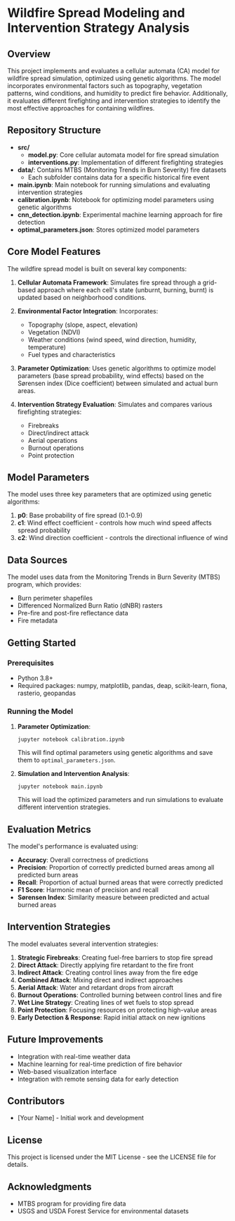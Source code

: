 # Wildfire Spread Modeling and Intervention Strategy Analysis

## Overview

This project implements and evaluates a cellular automata (CA) model for wildfire spread simulation, optimized using genetic algorithms. The model incorporates environmental factors such as topography, vegetation patterns, wind conditions, and humidity to predict fire behavior. Additionally, it evaluates different firefighting and intervention strategies to identify the most effective approaches for containing wildfires.

## Repository Structure

- **src/**
  - **model.py**: Core cellular automata model for fire spread simulation
  - **interventions.py**: Implementation of different firefighting strategies
- **data/**: Contains MTBS (Monitoring Trends in Burn Severity) fire datasets
  - Each subfolder contains data for a specific historical fire event
- **main.ipynb**: Main notebook for running simulations and evaluating intervention strategies
- **calibration.ipynb**: Notebook for optimizing model parameters using genetic algorithms
- **cnn_detection.ipynb**: Experimental machine learning approach for fire detection
- **optimal_parameters.json**: Stores optimized model parameters

## Core Model Features

The wildfire spread model is built on several key components:

1. **Cellular Automata Framework**: Simulates fire spread through a grid-based approach where each cell's state (unburnt, burning, burnt) is updated based on neighborhood conditions.

2. **Environmental Factor Integration**: Incorporates:
   - Topography (slope, aspect, elevation)
   - Vegetation (NDVI)
   - Weather conditions (wind speed, wind direction, humidity, temperature)
   - Fuel types and characteristics

3. **Parameter Optimization**: Uses genetic algorithms to optimize model parameters (base spread probability, wind effects) based on the Sørensen index (Dice coefficient) between simulated and actual burn areas.

4. **Intervention Strategy Evaluation**: Simulates and compares various firefighting strategies:
   - Firebreaks
   - Direct/indirect attack
   - Aerial operations
   - Burnout operations
   - Point protection

## Model Parameters

The model uses three key parameters that are optimized using genetic algorithms:

1. **p0**: Base probability of fire spread (0.1-0.9)
2. **c1**: Wind effect coefficient - controls how much wind speed affects spread probability
3. **c2**: Wind direction coefficient - controls the directional influence of wind

## Data Sources

The model uses data from the Monitoring Trends in Burn Severity (MTBS) program, which provides:
- Burn perimeter shapefiles
- Differenced Normalized Burn Ratio (dNBR) rasters
- Pre-fire and post-fire reflectance data
- Fire metadata

## Getting Started

### Prerequisites

- Python 3.8+
- Required packages: numpy, matplotlib, pandas, deap, scikit-learn, fiona, rasterio, geopandas

### Running the Model

1. **Parameter Optimization**:
   ```
   jupyter notebook calibration.ipynb
   ```
   This will find optimal parameters using genetic algorithms and save them to `optimal_parameters.json`.

2. **Simulation and Intervention Analysis**:
   ```
   jupyter notebook main.ipynb
   ```
   This will load the optimized parameters and run simulations to evaluate different intervention strategies.

## Evaluation Metrics

The model's performance is evaluated using:
- **Accuracy**: Overall correctness of predictions
- **Precision**: Proportion of correctly predicted burned areas among all predicted burn areas
- **Recall**: Proportion of actual burned areas that were correctly predicted
- **F1 Score**: Harmonic mean of precision and recall
- **Sørensen Index**: Similarity measure between predicted and actual burned areas

## Intervention Strategies

The model evaluates several intervention strategies:

1. **Strategic Firebreaks**: Creating fuel-free barriers to stop fire spread
2. **Direct Attack**: Directly applying fire retardant to the fire front
3. **Indirect Attack**: Creating control lines away from the fire edge
4. **Combined Attack**: Mixing direct and indirect approaches
5. **Aerial Attack**: Water and retardant drops from aircraft
6. **Burnout Operations**: Controlled burning between control lines and fire
7. **Wet Line Strategy**: Creating lines of wet fuels to stop spread
8. **Point Protection**: Focusing resources on protecting high-value areas
9. **Early Detection & Response**: Rapid initial attack on new ignitions

## Future Improvements

- Integration with real-time weather data
- Machine learning for real-time prediction of fire behavior
- Web-based visualization interface
- Integration with remote sensing data for early detection

## Contributors

- [Your Name] - Initial work and development

## License

This project is licensed under the MIT License - see the LICENSE file for details.

## Acknowledgments

- MTBS program for providing fire data
- USGS and USDA Forest Service for environmental datasets